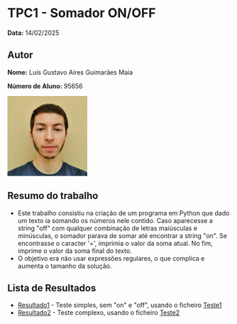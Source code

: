 # TPC1 - Somador ON/OFF

**Data:** 14/02/2025

## Autor
**Nome:** Luís Gustavo Aires Guimarães Maia

**Número de Aluno:** 95656

![Foto do Autor](../foto.jpeg)

## Resumo do trabalho
- Este trabalho consistiu na criação de um programa em Python que dado um texto ia somando os números nele contido. Caso aparecesse a string "off" com qualquer combinação de letras maiúsculas e minúsculas, o somador parava de somar até encontrar a string "on". Se encontrasse o caracter '=', imprimia o valor da soma atual. No fim, imprime o valor da soma final do texto.
- O objetivo era não usar expressões regulares, o que complica e aumenta o tamanho da solução.

## Lista de Resultados
- [Resultado1](resultado1.txt) - Teste simples, sem "on" e "off", usando o ficheiro [Teste1](teste1.txt)
- [Resultado2](resultado2.txt) - Teste complexo, usando o ficheiro [Teste2](teste2.txt)